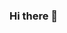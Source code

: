 ### Hi there 👋

<!--
**NathanWichmann/NathanWichmann** is a ✨ _special_ ✨ repository because its `README.md` (this file) appears on your GitHub profile.

Here are some ideas to get you started:

- 🔭 I’m currently working on a personal portfolio for my Coding Bootcamp course at Carleton Univeristy.
- 🌱 I’m currently learning how to use Node.js. 
- 👯 I’m looking to collaborate on my next projext in my course.
- 🤔 I’m looking for help with anything Javascript function related.
- 💬 Ask me about my pug.
- 📫 How to reach me: email nathanwicker@hotmail.com
- 😄 Pronouns: he/him
- ⚡ Fun fact: I enjoy coding...
